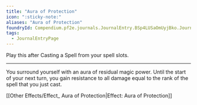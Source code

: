 ```yaml
---
title: "Aura of Protection"
icon: ":sticky-note:"
aliases: "Aura of Protection"
foundryId: Compendium.pf2e.journals.JournalEntry.BSp4LUSaOmUyjBko.JournalEntryPage.7uERHpfJplGtYf8w
tags:
  - JournalEntryPage
---
```

Play this after Casting a Spell from your spell slots.

* * *

You surround yourself with an aura of residual magic power. Until the start of your next turn, you gain resistance to all damage equal to the rank of the spell that you just cast.

[[Other Effects/Effect_ Aura of Protection|Effect: Aura of Protection]]